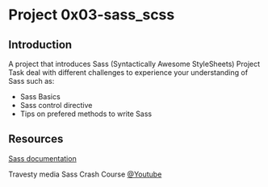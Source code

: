# Project 0x03-sass_scss

## Introduction

A project that introduces Sass (Syntactically Awesome StyleSheets)
Project Task deal with different challenges to experience your understanding of Sass such as:
- Sass Basics
- Sass control directive
- Tips on prefered methods to write Sass

## Resources

[Sass documentation](https://sass-lang.com/)

Travesty media Sass Crash Course [@Youtube](https://www.youtube.com/watch?v=nu5mdN2JIwM)
